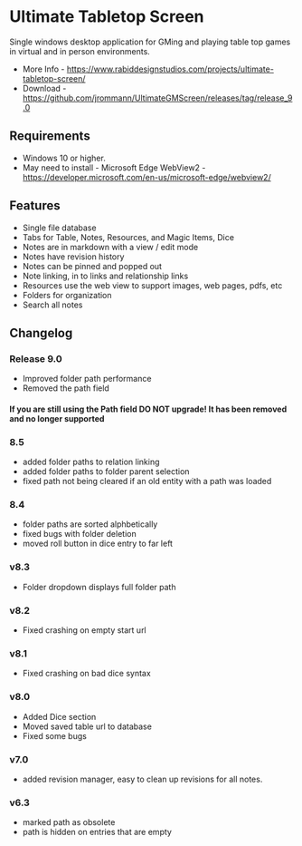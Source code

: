 # Ultimate Tabletop Screen
Single windows desktop application for GMing and playing table top games in virtual and in person environments.

- More Info - https://www.rabiddesignstudios.com/projects/ultimate-tabletop-screen/
- Download - https://github.com/jrommann/UltimateGMScreen/releases/tag/release_9.0

## Requirements
* Windows 10 or higher.
* May need to install - Microsoft Edge WebView2 - https://developer.microsoft.com/en-us/microsoft-edge/webview2/

## Features
- Single file database
- Tabs for Table, Notes, Resources, and Magic Items, Dice
- Notes are in markdown with a view / edit mode
- Notes have revision history
- Notes can be pinned and popped out
- Note linking, in to links and relationship links
- Resources use the web view to support images, web pages, pdfs, etc
- Folders for organization
- Search all notes

## Changelog
### Release 9.0
- Improved folder path performance
- Removed the path field

#### If you are still using the Path field DO NOT upgrade! It has been removed and no longer supported

### 8.5
- added folder paths to relation linking
- added folder paths to folder parent selection
- fixed path not being cleared if an old entity with a path was loaded

### 8.4
- folder paths are sorted alphbetically
- fixed bugs with folder deletion
- moved roll button in dice entry to far left

### v8.3
- Folder dropdown displays full folder path

### v8.2
- Fixed crashing on empty start url

### v8.1
- Fixed crashing on bad dice syntax

### v8.0
- Added Dice section
- Moved saved table url to database
- Fixed some bugs

### v7.0
- added revision manager, easy to clean up revisions for all notes.

### v6.3
- marked path as obsolete
- path is hidden on entries that are empty

